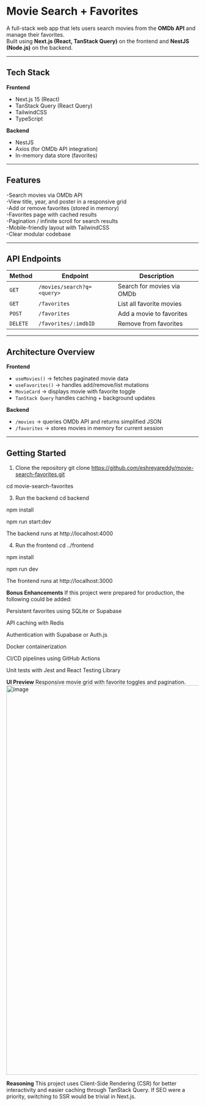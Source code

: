 # Movie Search + Favorites

A full-stack web app that lets users search movies from the **OMDb API** and manage their favorites.  
Built using **Next.js (React, TanStack Query)** on the frontend and **NestJS (Node.js)** on the backend.

---

## Tech Stack
**Frontend**
- Next.js 15 (React)
- TanStack Query (React Query)
- TailwindCSS
- TypeScript

**Backend**
- NestJS
- Axios (for OMDb API integration)
- In-memory data store (favorites)

---

## Features
-Search movies via OMDb API  
-View title, year, and poster in a responsive grid  
-Add or remove favorites (stored in memory)  
-Favorites page with cached results  
-Pagination / infinite scroll for search results  
-Mobile-friendly layout with TailwindCSS  
-Clear modular codebase

---

## API Endpoints

| Method | Endpoint | Description |
|---------|-----------|-------------|
| `GET` | `/movies/search?q=<query>` | Search for movies via OMDb |
| `GET` | `/favorites` | List all favorite movies |
| `POST` | `/favorites` | Add a movie to favorites |
| `DELETE` | `/favorites/:imdbID` | Remove from favorites |

---

## Architecture Overview
**Frontend**
- `useMovies()` → fetches paginated movie data
- `useFavorites()` → handles add/remove/list mutations
- `MovieCard` → displays movie with favorite toggle
- `TanStack Query` handles caching + background updates

**Backend**
- `/movies` → queries OMDb API and returns simplified JSON  
- `/favorites` → stores movies in memory for current session

---

## Getting Started
1. Clone the repository
git clone https://github.com/eshreyareddy/movie-search-favorites.git

cd movie-search-favorites

3. Run the backend
cd backend

npm install

npm run start:dev

The backend runs at http://localhost:4000

4. Run the frontend
cd ../frontend

npm install

npm run dev

The frontend runs at http://localhost:3000

**Bonus Enhancements**
If this project were prepared for production, the following could be added:

Persistent favorites using SQLite or Supabase

API caching with Redis

Authentication with Supabase or Auth.js

Docker containerization

CI/CD pipelines using GitHub Actions

Unit tests with Jest and React Testing Library

 **UI Preview**
Responsive movie grid with favorite toggles and pagination.
<img width="1920" height="1020" alt="image" src="https://github.com/user-attachments/assets/9572e8fb-0ba3-4f34-82fc-26146afaa71f" />


**Reasoning**
This project uses Client-Side Rendering (CSR) for better interactivity and easier caching through TanStack Query.
If SEO were a priority, switching to SSR would be trivial in Next.js.

